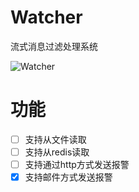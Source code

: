 # Watcher
流式消息过滤处理系统  

![Watcher](https://raw.githubusercontent.com/dearcode/watcher/master/docs/watcher.png "Watcher")  

# 功能  
- [ ] 支持从文件读取  
- [ ] 支持从redis读取  
- [ ] 支持通过http方式发送报警  
- [x] 支持邮件方式发送报警  
